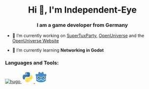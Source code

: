 <h1 align="center">Hi 👋, I'm Independent-Eye</h1>
<h3 align="center">I am a game developer from Germany</h3>

- 🔭 I’m currently working on [SuperTuxParty](https://gitlab.com/SuperTuxParty/SuperTuxParty), [OpenUniverse](https://github.com/Independent-Eye2446/OpenUniverse) and the [OpenUniverse Website](https://github.com/Independent-Eye2446/OpenUniverse-Website)

- 🌱 I’m currently learning **Networking in Godot**

<h3 align="left">Languages and Tools:</h3>
<p align="left"> <a href="https://gohugo.io/" target="_blank"> <img src="https://api.iconify.design/logos-hugo.svg" alt="hugo" width="40" height="40"/> </a> <a href="https://www.python.org" target="_blank"> <img src="https://raw.githubusercontent.com/devicons/devicon/master/icons/python/python-original.svg" alt="python" width="40" height="40"/> </a> <a href="https://godotengine.org/" target="_blank"> <img src="https://raw.githubusercontent.com/godotengine/godot/master/icon.svg" alt="godot" width="40" height="40"/> </a></p>